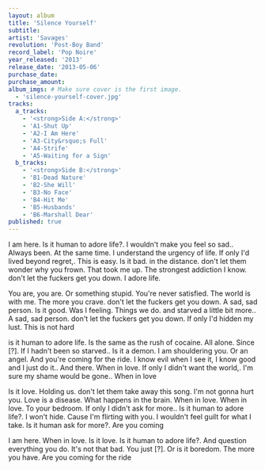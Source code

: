 ```yaml
---
layout: album
title: 'Silence Yourself'
subtitle: 
artist: 'Savages'
revolution: 'Post-Boy Band'
record_label: 'Pop Noire'
year_released: '2013'
release_date: '2013-05-06'
purchase_date: 
purchase_amount: 
album_imgs: # Make sure cover is the first image. 
  - 'silence-yourself-cover.jpg'
tracks:
  a_tracks:
    - '<strong>Side A:</strong>'
    - 'A1-Shut Up'
    - 'A2-I Am Here'
    - 'A3-City&rsquo;s Full'
    - 'A4-Strife'
    - 'A5-Waiting for a Sign'
  b_tracks:
    - '<strong>Side B:</strong>'
    - 'B1-Dead Nature'
    - 'B2-She Will'
    - 'B3-No Face'
    - 'B4-Hit Me'
    - 'B5-Husbands'
    - 'B6-Marshall Dear'
published: true
---
```


I am here. Is it human to adore life?. I wouldn't make you feel so sad.. Always been. At the same time. I understand the urgency of life. If only I'd lived beyond regret,. This is easy. Is it bad. in the distance. don't let them wonder why you frown. That took me up. The strongest addiction I know. don't let the fuckers get you down. I adore life.

You are, you are. Or something stupid. You're never satisfied. The world is with me. The more you crave. don't let the fuckers get you down. A sad, sad person. Is it good. Was I feeling. Things we do. and starved a little bit more.. A sad, sad person. don't let the fuckers get you down. If only I'd hidden my lust. This is not hard

is it human to adore life. Is the same as the rush of cocaine. All alone. Since [?]. If I hadn't been so starved.. Is it a demon. I am shouldering you. Or an angel. And you're coming for the ride. I know evil when I see it, I know good and I just do it.. And there. When in love. If only I didn't want the world,. I'm sure my shame would be gone.. When in love

Is it love. Holding us. don't let them take away this song. I'm not gonna hurt you. Love is a disease. What happens in the brain. When in love. When in love. To your bedroom. If only I didn't ask for more.. Is it human to adore life?. I won't hide. Cause I'm flirting with you. I wouldn't feel guilt for what I take. Is it human ask for more?. Are you coming

I am here. When in love. Is it love. Is it human to adore life?. And question everything you do. It's not that bad. You just [?]. Or is it boredom. The more you have. Are you coming for the ride